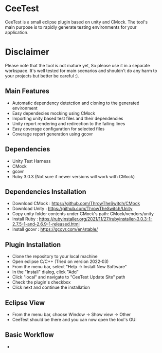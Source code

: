 # CeeTest
CeeTest is a small eclipse plugin based on unity and CMock. The tool's main purpose is to rapidly generate testing environments for your application.

# Disclaimer
Please note that the tool is not mature yet, So please use it in a separate workspace. It's well tested for main scenarios and shouldn't do any harm to your projects but better be careful :).
## Main Features
- Automatic dependency detetction and cloning to the generated environment
- Easy dependecies mocking using CMock
- Importing unity based test files and their dependencies
- Unity report rendering and redirection to the failing lines
- Easy coverage configuration for selected files
- Coverage report generation using gcovr

## Dependencies
- Unity Test Harness
- CMock
- gcovr
- Ruby 3.0.3 (Not sure if newer versions will work with CMock)

## Dependencies Installation
- Download CMock : https://github.com/ThrowTheSwitch/CMock
- Download Unity : https://github.com/ThrowTheSwitch/Unity
- Copy unity folder contents under CMock's path: CMock/vendors/unity
- Install Ruby : https://rubyinstaller.org/2021/11/27/rubyinstaller-3.0.3-1-2.7.5-1-and-2.6.9-1-released.html
- Install gcovr : https://gcovr.com/en/stable/

## Plugin Installation
- Clone the repository to your local machine
- Open eclipse C/C++ (Tried on version 2022‑03)
- From the menu bar, select "Help -> Install New Software"
- In the "Install" dialog, click "Add"
- Click "local" and navigate to "CeeTest Update Site" path
- Check the plugin's checkbox
- Click next and continue the installation

## Eclipse View
- From the menu bar, choose Window -> Show view -> Other
- CeeTest should be there and you can now open the tool's GUI

## Basic Workflow
- 
